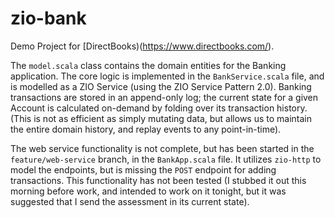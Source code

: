 # zio-bank

Demo Project for [DirectBooks)(https://www.directbooks.com/).

The `model.scala` class contains the domain entities for the Banking application. The core logic is implemented in the `BankService.scala` file,
and is modelled as a ZIO Service (using the ZIO Service Pattern 2.0). Banking transactions are stored in an append-only log; the current state for a
given Account is calculated on-demand by folding over its transaction history. (This is not as efficient as simply mutating data, but allows us to maintain the entire
domain history, and replay events to any point-in-time).

The web service functionality is not complete, but has been started in the `feature/web-service` branch, in the `BankApp.scala` file. It utilizes `zio-http` to model the endpoints,
but is missing the `POST` endpoint for adding transactions. This functionality has not been tested (I stubbed it out this morning before work, and intended to work on it tonight, but
it was suggested that I send the assessment in its current state).

